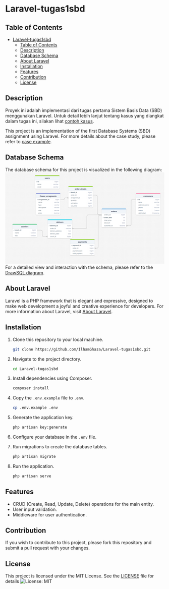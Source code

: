# Laravel-tugas1sbd

## Table of Contents

- [Laravel-tugas1sbd](#laravel-tugas1sbd)
  - [Table of Contents](#table-of-contents)
  - [Description](#description)
  - [Database Schema](#database-schema)
  - [About Laravel](#about-laravel)
  - [Installation](#installation)
  - [Features](#features)
  - [Contribution](#contribution)
  - [License](#license)
  
## Description

Proyek ini adalah implementasi dari tugas pertama Sistem Basis Data (SBD) menggunakan Laravel. Untuk detail lebih lanjut tentang kasus yang diangkat dalam tugas ini, silakan lihat [contoh kasus](contohkasus.md).

This project is an implementation of the first Database Systems (SBD) assignment using Laravel. For more details about the case study, please refer to [case example](contohkasus.md).

## Database Schema

The database schema for this project is visualized in the following diagram:
![Database Schema](public/database-schema.png)
For a detailed view and interaction with the schema, please refer to the [DrawSQL diagram](https://drawsql.app/teams/dreamer-3/diagrams/tugas-sbd2).

## About Laravel

Laravel is a PHP framework that is elegant and expressive, designed to make web development a joyful and creative experience for developers. For more information about Laravel, visit [About Laravel](laravel.md).

## Installation

1. Clone this repository to your local machine.

    ```bash
    git clone https://github.com/IlhamGhaza/Laravel-tugas1sbd.git
    ```

2. Navigate to the project directory.

    ```bash
    cd Laravel-tugas1sbd
    ```

3. Install dependencies using Composer.

    ```bash
    composer install
    ```

4. Copy the `.env.example` file to `.env`.

    ```bash
    cp .env.example .env
    ```

5. Generate the application key.

    ```bash
    php artisan key:generate
    ```

6. Configure your database in the `.env` file.

7. Run migrations to create the database tables.

    ```bash
    php artisan migrate
    ```

8. Run the application.

    ```bash
    php artisan serve
    ```

## Features

- CRUD (Create, Read, Update, Delete) operations for the main entity.
- User input validation.
- Middleware for user authentication.

## Contribution

If you wish to contribute to this project, please fork this repository and submit a pull request with your changes.

## License

This project is licensed under the MIT License. See the [LICENSE](LISENCE.md) file for details
![License: MIT](https://img.shields.io/badge/License-MIT-yellow.svg)

